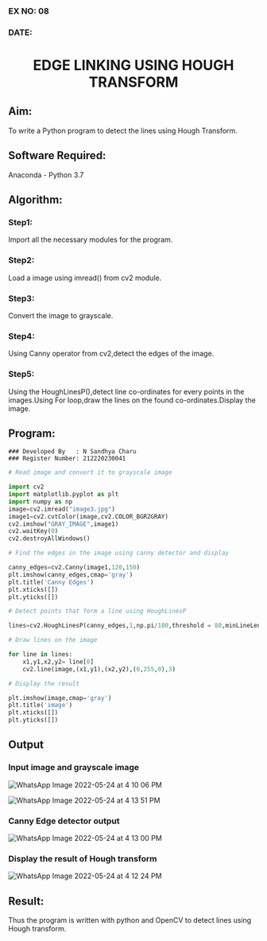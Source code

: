 ### EX NO: 08
### DATE:
# <p align="center">EDGE LINKING USING HOUGH TRANSFORM</p>

## Aim:
To write a Python program to detect the lines using Hough Transform.

## Software Required:
Anaconda - Python 3.7

## Algorithm:
### Step1:
Import all the necessary modules for the program.

### Step2:
Load a image using imread() from cv2 module.

### Step3:
Convert the image to grayscale.

### Step4:
Using Canny operator from cv2,detect the edges of the image.

### Step5:
Using the HoughLinesP(),detect line co-ordinates for every points in the images.Using For loop,draw the lines on the found co-ordinates.Display the image.
## Program:
```
### Developed By   : N Sandhya Charu
### Register Number: 212220230041
```
```Python
# Read image and convert it to grayscale image

import cv2
import matplotlib.pyplot as plt
import numpy as np
image=cv2.imread("image3.jpg")
image1=cv2.cvtColor(image,cv2.COLOR_BGR2GRAY)
cv2.imshow("GRAY_IMAGE",image1)
cv2.waitKey(0)
cv2.destroyAllWindows()

# Find the edges in the image using canny detector and display

canny_edges=cv2.Canny(image1,120,150)
plt.imshow(canny_edges,cmap='gray')
plt.title('Canny Edges')
plt.xticks([])
plt.yticks([])

# Detect points that form a line using HoughLinesP

lines=cv2.HoughLinesP(canny_edges,1,np.pi/180,threshold = 80,minLineLength=50,maxLineGap=250)

# Draw lines on the image

for line in lines:
    x1,y1,x2,y2= line[0]
    cv2.line(image,(x1,y1),(x2,y2),(0,255,0),3)

# Display the result

plt.imshow(image,cmap='gray')
plt.title('image')
plt.xticks([])
plt.yticks([])

```
## Output

### Input image and grayscale image
![WhatsApp Image 2022-05-24 at 4 10 06 PM](https://user-images.githubusercontent.com/75235167/170016884-e3f5716a-333d-4935-8b3b-b98be5e16d87.jpeg)

![WhatsApp Image 2022-05-24 at 4 13 51 PM](https://user-images.githubusercontent.com/75235167/170016552-83d0c9f4-d6e9-459f-bd2e-05abfbc98484.jpeg)

### Canny Edge detector output
![WhatsApp Image 2022-05-24 at 4 13 00 PM](https://user-images.githubusercontent.com/75235167/170016215-739b4ca2-e7af-4c9d-96ee-386b657c7b0c.jpeg)

### Display the result of Hough transform
![WhatsApp Image 2022-05-24 at 4 12 24 PM](https://user-images.githubusercontent.com/75235167/170015963-ad24624a-bbad-40d6-839f-064f5e33f9ca.jpeg)

## Result:
Thus the program is written with python and OpenCV to detect lines using Hough transform. 
